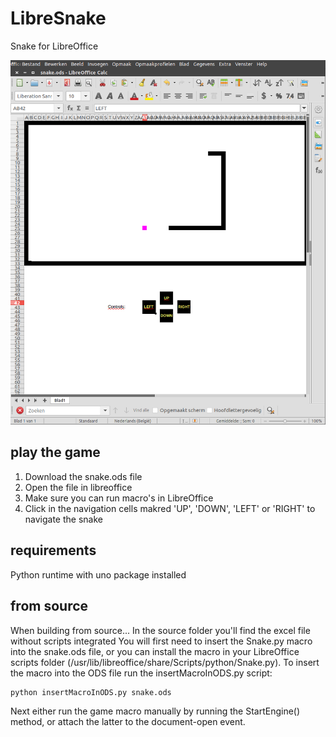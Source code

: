 # LibreSnake
Snake for LibreOffice

![classic snake](https://github.com/geoffrey-vl/libresnake/blob/master/screenshot.png)

## play the game
1. Download the snake.ods file
2. Open the file in libreoffice
3. Make sure you can run macro's in LibreOffice
4. Click in the navigation cells makred 'UP', 'DOWN', 'LEFT' or 'RIGHT' to navigate the snake

## requirements
Python runtime with uno package installed

## from source
When building from source...
In the source folder you'll find the excel file without scripts integrated
You will first need to insert the Snake.py macro into the snake.ods file,
or you can install the macro in your LibreOffice scripts folder (/usr/lib/libreoffice/share/Scripts/python/Snake.py).
To insert the macro into the ODS file run the insertMacroInODS.py script:

    python insertMacroInODS.py snake.ods

Next either run the game macro manually by running the StartEngine() method, or
attach the latter to the document-open event.
